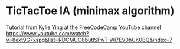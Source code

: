 # TicTacToe IA (minimax algorithm)

Tutorial from Kylie Ying at the FreeCodeCamp YouTube channel
https://www.youtube.com/watch?v=8ext9G7xspg&list=RDCMUC8butISFwT-Wl7EV0hUK0BQ&index=7